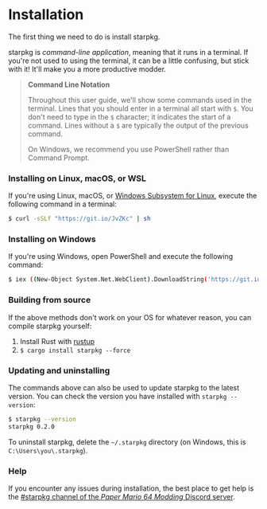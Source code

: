 # Installation

The first thing we need to do is install starpkg.

starpkg is _command-line application_, meaning that it runs in a terminal. If you're not used to
using the terminal, it can be a little confusing, but stick with it! It'll make you a more
productive modder.

> **Command Line Notation**
>
> Throughout this user guide, we'll show some commands used in the terminal. Lines that you should
> enter in a terminal all start with `$`. You don't need to type in the `$` character; it indicates
> the start of a command. Lines without a `$` are typically the output of the previous command.
>
> On Windows, we recommend you use PowerShell rather than Command Prompt.

### Installing on Linux, macOS, or WSL

If you're using Linux, macOS, or [Windows Subsystem for Linux][wsl], execute the following command
in a terminal:

```sh
$ curl -sSLf "https://git.io/JvZKc" | sh
```

[wsl]: https://docs.microsoft.com/en-us/windows/wsl/install-win10

### Installing on Windows

If you're using Windows, open PowerShell and execute the following command:

```sh
$ iex ((New-Object System.Net.WebClient).DownloadString('https://git.io/JvZKl'))
```

### Building from source

If the above methods don't work on your OS for whatever reason, you can compile starpkg yourself:

1. Install Rust with [rustup](https://rustup.rs)
2. `$ cargo install starpkg --force`

### Updating and uninstalling

The commands above can also be used to update starpkg to the latest version. You can check the
version you have installed with `starpkg --version`:

```sh
$ starpkg --version
starpkg 0.2.0
```

To uninstall starpkg, delete the `~/.starpkg` directory (on Windows, this is
`C:\Users\you\.starpkg`).

### Help

If you encounter any issues during installation, the best place to get help is the
[#starpkg channel of the _Paper Mario 64 Modding_ Discord server](https://discord.gg/xzq6egG).

